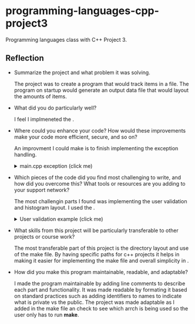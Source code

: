 # programming-languages-cpp-project3
Programming languages class with C++ Project 3.

## Reflection

- Summarize the project and what problem it was solving.

    The project was to create a program that would track items in a file. The
    program on startup would generate an output data file that would layout the
    amounts of items.

- What did you do particularly well?

    I feel I implmeneted the .

- Where could you enhance your code? How would these improvements make your code more efficient, secure, and so on?

    An improvment I could make is to finish implementing the exception handling.

    <details>
    <summary>main.cpp exception (click me)</summary>
    
    ```cpp
    int main () {
      // adding a try catch exception for future implemented throw
      try {
        ProduceFrequency pf;
        pf.RunMenu();
      } catch(const exception& e) {
        cerr << "iostream error: " << e.what() << "\n";
        return 1;
      }
    
      return 0;
    }
    ```
    
    </details>

- Which pieces of the code did you find most challenging to write, and how did you overcome this? What tools or resources are you adding to your support network?

    The most challengin parts I found was implementing the user validation and histogram layout. I used the .


    <details>
    <summary>User validation example (click me)</summary>
    
    ```cpp
    // check for empty input or non number
    if (inputLine.empty() || inputLine.find_first_not_of(" \t") == string::npos) {
      cout << "No input entered. Please enter a number between 1 and 4.\n";
      continue;
    }
    
    // try block for choice
    try {
      choice = stoi(inputLine);
    } catch (...) {
      cout << "Invalid input. Please enter an integer between 1 and 4.\n";
      continue;
    }
    
    switch (choice) {
      case 1: {
        cout << "Enter produce item to search: ";
        string item;
        getline(cin, item);
    
        if (item.empty() || item.find_first_not_of(" \t") == string::npos) {
          cout << "No item entered. Please try again.\n";
          break;
        }
    
        int freq = GetItemFrequency(item);
        if (freq > 0) {
          cout << item << " was purchased " << freq << " times.\n";
        } else {
          cout << "Item \"" << item << "\" not found.\n";
        }
        break;
      }
      case 2:
        PrintAllFrequencies();
        break;
      case 3:
        PrintHistogram();
        break;
      case 4:
        cout << "Exiting program.\n";
        running = false;
        break;
      default:
        cout << "Please enter an integer between 1 and 4.\n";
        break;
    }
    ```
    
    </details>

- What skills from this project will be particularly transferable to other projects or course work?

    The most transferable part of this project is the directory layout and use of
    the make file. By having specific paths for c++ projects it helps in making it
    easier for implementing the make file and overall simplicity in .


- How did you make this program maintainable, readable, and adaptable?

    I made the program maintainable by adding line comments to describe each part
    and functionality. It was made readable by formating it based on standard
    practices such as adding identifiers to names to indicate what is private vs
    the public. The project was made adaptable as I added in the make file an check
    to see which arrch is being used so the user only has to run **make**.

